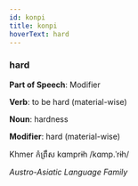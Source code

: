 ```yaml
---
id: konpi
title: konpi
hoverText: hard
---
```


### hard

**Part of Speech**: Modifier

**Verb**: to be hard (material-wise)

**Noun**: hardness

**Modifier**: hard (material-wise)

Khmer កំព្រឹស kɑmprɨh /kɑmp.ˈrɨh/

*Austro-Asiatic Language Family*